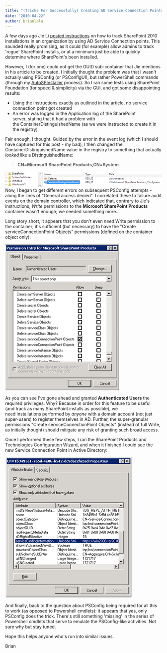 ```yaml
---
title: "(Tricks For Successfully) Creating AD Service Connection Points for SharePoint 2010"
date: "2010-04-22"
author: brianlala
---
```


A few days ago Jie Li [posted instructions](http://blogs.msdn.com/opal/archive/2010/04/18/track-sharepoint-2010-installations-by-service-connection-point-ad-marker.aspx) on how to track SharePoint 2010 installations in an organization by using AD Service Connection points. This sounded really promising, as it could (for example) allow admins to track 'rogue' SharePoint installs, or at a minimum just be able to quickly determine where SharePoint's been installed.

However, I (for one) could not get the GUID sub-container that Jie mentions in his article to be created. I initially thought the problem was that I wasn't actually using PSConfig (or PSConfigUI), but rather PowerShell commands (through my [AutoSPInstaller](http://autospinstaller.codeplex.com) process). So I ran some tests using SharePoint Foundation (for speed & simplicity) via the GUI, and got some disappointing results:

- Using the instructions exactly as outlined in the article, no service connection point got created
- An error was logged in the Application log of the SharePoint server, stating that it had a problem with the ContainerDistinguishedName (as we were instructed to create it in the registry)

Fair enough, I thought. Guided by the error in the event log (which I should have captured for this post - my bad), I then changed the ContainerDistinguishedName value in the registry to something that actually _looked_ like a DistinguishedName:

> **CN=Microsoft SharePoint Products,CN=System**

![[click to enlarge]](images/containerdistinguishedname.png)Now, I began to get different errors on subsequent PSConfig attempts - along the lines of "General access denied". I correlated these to failure audit events on the domain controller, which indicated that, contrary to Jie's instructions, _Write_ permissions to the **Microsoft SharePoint Products** container wasn't enough; we needed something more...

Long story short, it appears that you don't even _need_ Write permission to the container; it's sufficient (but necessary) to have the "Create serviceConnectionPoint Objects" permissions (defined on the container object only):

![](images/createserviceconnectionpointobjects.png)

As you can see I've gone ahead and granted **Authenticated Users** the required privileges. Why? Because in order for this feature to be useful (and track as many SharePoint installs as possible), we need installations performed by *anyone* with a domain account (not just super-users) to register themselves in AD. Further, the super-granular permissions "Create serviceConnectionPoint Objects" (instead of full Write, as initially thought) should mitigate any risk of granting such broad access.

Once I performed these few steps, I ran the SharePoint Products and Technologies Configuration Wizard, and when it finished I could see the new Service Connection Point in Active Directory:

![](images/serviceconnectionpoint.png)

And finally, back to the question about PSConfig being required for all this to work (as opposed to Powershell cmdlets): it appears that yes, only PSConfig does the trick. There's still something 'missing' in the series of Powershell cmdlets that serve to emulate the PSConfig-like activities. Not sure why but stay tuned.

Hope this helps anyone who's run into similar issues.

Brian
